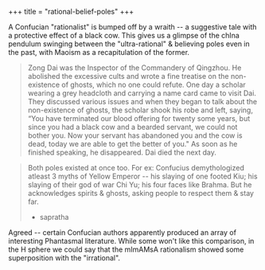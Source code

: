+++
title = "rational-belief-poles"
+++

A Confucian "rationalist" is bumped off by a wraith -- a suggestive tale with a protective effect of a black cow. This gives us a glimpse of the chIna pendulum swinging between the "ultra-rational" & believing poles even in the past, with Maoism as a recapitulation of the former.

> Zong Dai was the Inspector of the Commandery of Qingzhou. He abolished the excessive cults and wrote a fine treatise on the non-existence of ghosts, which no one could refute. One day a scholar wearing a grey headcloth and carrying a name card came to visit Dai. They discussed various issues and when they began to talk about the non-existence of ghosts, the scholar shook his robe and left, saying, “You have terminated our blood offering for twenty some years, but since you had a black cow and a bearded servant, we could not bother you. Now your servant has abandoned you and the cow is dead, today we are able to get the better of you." As soon as he finished speaking, he disappeared. Dai died the next day.


> Both poles existed at once too. For ex: Confucius demythologized atleast 3 myths of Yellow Emperor -- his slaying of one footed Kiu; his slaying of their god of war Chi Yu; his four faces like Brahma. But he acknowledges spirits & ghosts, asking people to respect them & stay far.  
> - sapratha

Agreed -- certain Confucian authors apparently produced an array of interesting Phantasmal literature. While some won't like this comparison, in the H sphere we could say that the mImAMsA rationalism showed some superposition with the "irrational".

